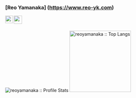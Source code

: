 ### [Reo Yamanaka] (https://www.reo-yk.com)

<a href="https://www.instagram.com/o_reo807/">
  <img align="left" width="24px" src="https://raw.githubusercontent.com/reoyamanaka/image/master/Instagram.7gznlaewr700.svg" />
</a>
<a href="https://twitter.com/YamanakaReo">
  <img align="left" width="26px" src="https://raw.githubusercontent.com/reoyamanaka/image/master/Twitter.46ooyhl0lbc0.svg" />
</a>
<br>
<br>

<p align="left">
  <img heigth="195" src="https://github-readme-stats.vercel.app/api?username=reoyamanaka&show_icons=true&theme=synthwave" alt="reoyamanaka :: Profile Stats" />
  <img height="195" src="https://github-readme-stats.vercel.app/api/top-langs/?username=reoyamanaka&langs_count=10&theme=synthwave&layout=compact" alt="reoyamanaka :: Top Langs" />
</p